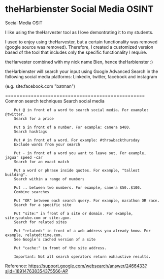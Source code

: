 # theHarbienster Social Media OSINT
Social Media OSIT

I like using the theHarvester tool as I love demontrating it to my students.

I used to enjoy using theHarvester, but a certain functionality was removed (google source was removed). Therefore, I created a customized version based of the tool that includes only the specific functionality I require.

theHarvester combined with my nick name Bien, hence theHarbienster :)

theHarbienster will search your input using Google Advanced Search in the following social media platforms: Linkedin, twitter, facebook and instagram

(e.g. site:facebook.com "batman")



=================================================
Common search techniques
        Search social media

        Put @ in front of a word to search social media. For example: @twitter.
        Search for a price

        Put $ in front of a number. For example: camera $400.
        Search hashtags

        Put # in front of a word. For example: #throwbackthursday
        Exclude words from your search

        Put - in front of a word you want to leave out. For example, jaguar speed -car
        Search for an exact match

        Put a word or phrase inside quotes. For example, "tallest building".
        Search within a range of numbers

        Put .. between two numbers. For example, camera $50..$100.
        Combine searches

        Put "OR" between each search query. For example, marathon OR race.
        Search for a specific site

        Put "site:" in front of a site or domain. For example, site:youtube.com or site:.gov.
        Search for related sites

        Put "related:" in front of a web address you already know. For example, related:time.com.
        See Google’s cached version of a site

        Put "cache:" in front of the site address.

        Important: Not all search operators return exhaustive results. 
        
Reference: https://support.google.com/websearch/answer/2466433?sjid=189147638354375566-AP
